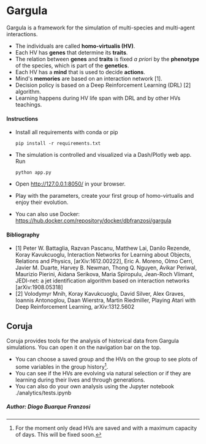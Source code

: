 # Gargula

  Gargula is a framework for the simulation of multi-species and multi-agent interactions.

  * The individuals are called **homo-virtualis (HV)**.
  * Each HV has **genes** that determine its **traits**.
  * The relation between **genes** and **traits** is fixed *a priori* by the **phenotype** of the species, which is part of the **genetics**.
  * Each HV has a **mind** that is used to decide **actions**.
  * Mind's **memories** are based on an interaction network [1].
  * Decision policy is based on a Deep Reinforcement Learning (DRL) [2] algorithm. 
  * Learning happens during HV life span with DRL and by other HVs teachings.

  #### Instructions
    
  * Install all requirements with conda or pip

        pip install -r requirements.txt

  * The simulation is controlled and visualized via a Dash/Plotly web app. Run   

        python app.py        
        
  * Open http://127.0.0.1:8050/ in your browser. 
  * Play with the parameters, create your first group of homo-virtualis and enjoy their evolution.

  * You can also use Docker: https://hub.docker.com/repository/docker/dbfranzosi/gargula

  #### Bibliography

  * [1] Peter W. Battaglia, Razvan Pascanu, Matthew Lai, Danilo Rezende, Koray Kavukcuoglu, Interaction Networks for Learning about Objects, Relations and Physics,  [arXiv:1612.00222], Eric A. Moreno, Olmo Cerri, Javier M. Duarte, Harvey B. Newman, Thong Q. Nguyen, Avikar Periwal, Maurizio Pierini, Aidana Serikova, Maria Spiropulu, Jean-Roch Vlimant, JEDI-net: a jet identification algorithm based on interaction networks [arXiv:1908.05318]
  * [2] Volodymyr Mnih, Koray Kavukcuoglu, David Silver, Alex Graves, Ioannis Antonoglou, Daan Wierstra, Martin Riedmiller, Playing Atari with Deep Reinforcement Learning, arXiv:1312.5602

  ## Coruja

  Coruja provides tools for the analysis of historical data from Gargula simulations. You can open it on the navigation bar on the top.
  
  * You can choose a saved group and the HVs on the group to see plots of some variables in the group history[^1].
  * You can see if the HVs are evolving via natural selection or if they are learning during their lives and through generations.
  * You can also do your own analysis using the Jupyter notebook 
        ./analytics/tests.ipynb 

  [^1]: For the moment only dead HVs are saved and with a maximum capacity of days. This will be fixed soon.


  ##### Author: Diogo Buarque Franzosi



  



